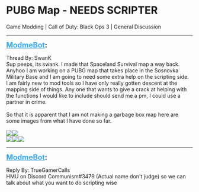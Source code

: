 # PUBG Map - NEEDS SCRIPTER
Game Modding | Call of Duty: Black Ops 3 | General Discussion

---
<strong style="font-size: 1.4em;"><span style="text-decoration: underline;text-decoration-color: #34a7f9;"><span style="color:#34a7f9;">ModmeBot</span></span>:</strong>

<p>Thread By: SwanK<br />Sup peeps, its swank. I made that Spaceland Survival map a way back. Anyhoo I am working on a PUBG map that takes place in the Sosnovka Military Base and I am going to need some extra help on the scripting side. <br />I am fairly new to mod tools so I have only really gotten descent at the mapping side of things. Any one that wants to give a crack at helping with the functions I would like to include should send me a pm, I could use a partner in crime.<br /> <br />So that it is apparent that I am not making a garbage box map here are some images from what I have done so far. <br /> <br /><img style="max-width: 500px;" src="https://cdn.discordapp.com/attachments/446854086827048961/452896144041836584/20180603140053_1.jpg"><img style="max-width: 500px;" src="https://cdn.discordapp.com/attachments/446854086827048961/452896174282637312/20180603140203_1.jpg"><br /><img style="max-width: 500px;" src="https://cdn.discordapp.com/attachments/446854086827048961/452896197619875850/20180603140229_1.jpg"><img style="max-width: 500px;" src="https://cdn.discordapp.com/attachments/446854086827048961/452896222475452428/20180603140319_1.jpg"><img style="max-width: 500px;" src="https://cdn.discordapp.com/attachments/446854086827048961/452896251122417664/20180603140500_1.jpg"></p>

---
<strong style="font-size: 1.4em;"><span style="text-decoration: underline;text-decoration-color: #34a7f9;"><span style="color:#34a7f9;">ModmeBot</span></span>:</strong>

<p>Reply By: TrueGamerCalls<br />HMU on Discord Communism#3479 (Actual name don&#39;t judge) so we can talk about what you want to do scripting wise</p>
